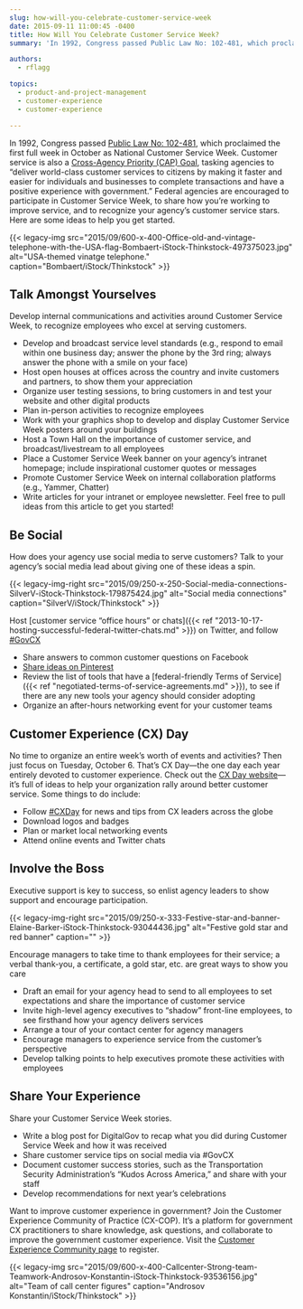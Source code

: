 ```yaml
---
slug: how-will-you-celebrate-customer-service-week
date: 2015-09-11 11:00:45 -0400
title: How Will You Celebrate Customer Service Week?
summary: 'In 1992, Congress passed Public Law No: 102-481, which proclaimed the first full week in October as National Customer Service Week.'

authors:
  - rflagg

topics:
  - product-and-project-management
  - customer-experience
  - customer-experience

---
```


In 1992, Congress passed [Public Law No: 102-481](https://www.congress.gov/bill/102nd-congress/senate-joint-resolution/166/text), which proclaimed the first full week in October as National Customer Service Week. Customer service is also a [Cross-Agency Priority (CAP) Goal](http://www.performance.gov/node/3400/view?view=public#overview), tasking agencies to “deliver world-class customer services to citizens by making it faster and easier for individuals and businesses to complete transactions and have a positive experience with government.” Federal agencies are encouraged to participate in Customer Service Week, to share how you’re working to improve service, and to recognize your agency’s customer service stars. Here are some ideas to help you get started.

{{< legacy-img src="2015/09/600-x-400-Office-old-and-vintage-telephone-with-the-USA-flag-Bombaert-iStock-Thinkstock-497375023.jpg" alt="USA-themed vinatge telephone." caption="Bombaert/iStock/Thinkstock" >}}

## Talk Amongst Yourselves

Develop internal communications and activities around Customer Service Week, to recognize employees who excel at serving customers.

* Develop and broadcast service level standards (e.g., respond to email within one business day; answer the phone by the 3rd ring; always answer the phone with a smile on your face)
* Host open houses at offices across the country and invite customers and partners, to show them your appreciation
* Organize user testing sessions, to bring customers in and test your website and other digital products
* Plan in-person activities to recognize employees
* Work with your graphics shop to develop and display Customer Service Week posters around your buildings
* Host a Town Hall on the importance of customer service, and broadcast/livestream to all employees
* Place a Customer Service Week banner on your agency’s intranet homepage; include inspirational customer quotes or messages
* Promote Customer Service Week on internal collaboration platforms (e.g., Yammer, Chatter)
* Write articles for your intranet or employee newsletter. Feel free to pull ideas from this article to get you started!

## Be Social

How does your agency use social media to serve customers? Talk to your agency’s social media lead about giving one of these ideas a spin.

{{< legacy-img-right src="2015/09/250-x-250-Social-media-connections-SilverV-iStock-Thinkstock-179875424.jpg" alt="Social media connections" caption="SilverV/iStock/Thinkstock" >}}

Host [customer service “office hours” or chats]({{< ref "2013-10-17-hosting-successful-federal-twitter-chats.md" >}}) on Twitter, and follow [#GovCX](https://twitter.com/hashtag/govcx)</li>

* Share answers to common customer questions on Facebook
* [Share ideas on Pinterest](https://www.pinterest.com/explore/customer-service-week/)
* Review the list of tools that have a [federal-friendly Terms of Service]({{< ref "negotiated-terms-of-service-agreements.md" >}}), to see if there are any new tools your agency should consider adopting
* Organize an after-hours networking event for your customer teams</ul>

## Customer Experience (CX) Day

No time to organize an entire week’s worth of events and activities? Then just focus on Tuesday, October 6. That’s CX Day—the one day each year entirely devoted to customer experience. Check out the [CX Day website](http://cxday.org/)—it’s full of ideas to help your organization rally around better customer service. Some things to do include:

* Follow [#CXDay](https://twitter.com/hashtag/cxday) for news and tips from CX leaders across the globe
* Download logos and badges
* Plan or market local networking events
* Attend online events and Twitter chats

## Involve the Boss

Executive support is key to success, so enlist agency leaders to show support and encourage participation.

{{< legacy-img-right src="2015/09/250-x-333-Festive-star-and-banner-Elaine-Barker-iStock-Thinkstock-93044436.jpg" alt="Festive gold star and red banner" caption="" >}}

Encourage managers to take time to thank employees for their service; a verbal thank-you, a certificate, a gold star, etc. are great ways to show you care</li>

* Draft an email for your agency head to send to all employees to set expectations and share the importance of customer service
* Invite high-level agency executives to “shadow” front-line employees, to see firsthand how your agency delivers services
* Arrange a tour of your contact center for agency managers
* Encourage managers to experience service from the customer’s perspective
* Develop talking points to help executives promote these activities with employees</ul>

## Share Your Experience

Share your Customer Service Week stories.

* Write a blog post for DigitalGov to recap what you did during Customer Service Week and how it was received
* Share customer service tips on social media via #GovCX
* Document customer success stories, such as the Transportation Security Administration’s “Kudos Across America,” and share with your staff
* Develop recommendations for next year’s celebrations

Want to improve customer experience in government? Join the Customer Experience Community of Practice (CX-COP). It’s a platform for government CX practitioners to share knowledge, ask questions, and collaborate to improve the government customer experience. Visit the [Customer Experience Community page](https://digital.gov/communities/customer-experience/) to register.

{{< legacy-img src="2015/09/600-x-400-Callcenter-Strong-team-Teamwork-Androsov-Konstantin-iStock-Thinkstock-93536156.jpg" alt="Team of call center figures" caption="Androsov Konstantin/iStock/Thinkstock" >}}
